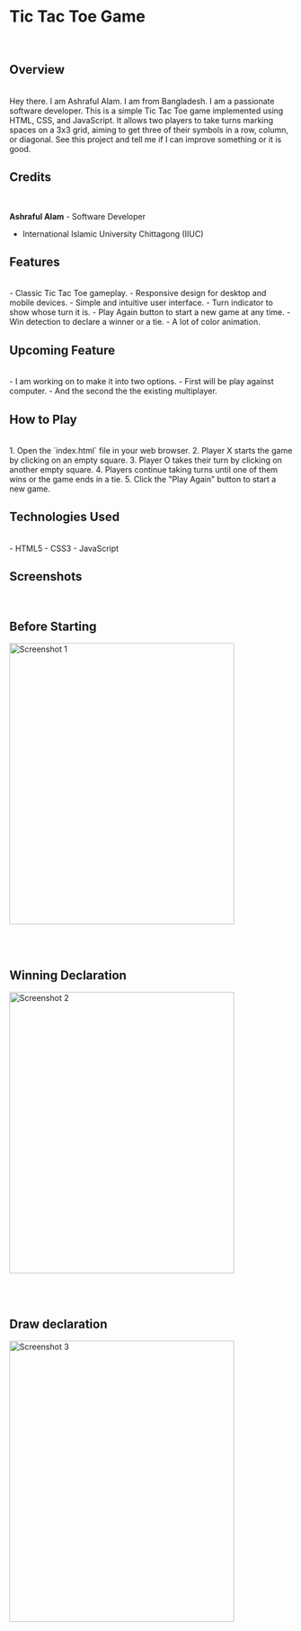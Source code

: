# Tic Tac Toe Game

<br> 

## Overview
<br> 
Hey there. I am Ashraful Alam. I am from Bangladesh. I am a passionate software developer. This is a simple Tic Tac Toe game implemented using HTML, CSS, and JavaScript. It allows two players to take turns marking spaces on a 3x3 grid, aiming to get three of their symbols in a row, column, or diagonal. See this project and tell me if I can improve something or it is good. 

## Credits
<br> 

**Ashraful Alam** - Software Developer
- International Islamic University Chittagong (IIUC)


  
## Features
<br> 
- Classic Tic Tac Toe gameplay.
- Responsive design for desktop and mobile devices.
- Simple and intuitive user interface.
- Turn indicator to show whose turn it is.
- Play Again button to start a new game at any time.
- Win detection to declare a winner or a tie.
- A lot of color animation.

## Upcoming Feature
<br> 
- I am working on to make it into two options.
- First will be play against computer.
- And the second the the existing multiplayer. 

## How to Play
<br> 
1. Open the `index.html` file in your web browser.
2. Player X starts the game by clicking on an empty square.
3. Player O takes their turn by clicking on another empty square.
4. Players continue taking turns until one of them wins or the game ends in a tie.
5. Click the "Play Again" button to start a new game.

## Technologies Used
<br> 
- HTML5
- CSS3
- JavaScript

## Screenshots
<br> 

## Before Starting
<img src="https://github.com/ashrafulalam005/tic-tac-toe-with-html/blob/main/Screenshots/Screenshot%202024-04-27%20152513.png" alt="Screenshot 1" height="500" width="400">

<br> <br> 
## Winning Declaration
<img src="https://github.com/ashrafulalam005/tic-tac-toe-with-html/blob/main/Screenshots/Screenshot%202024-04-27%20152536.png" alt="Screenshot 2" height="500" width="400">

<br> <br> 
## Draw declaration
<img src="https://github.com/ashrafulalam005/tic-tac-toe-with-html/blob/main/Screenshots/Screenshot%202024-04-27%20152645.png" alt="Screenshot 3" height="500" width="400">


